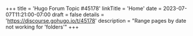 +++
title = 'Hugo Forum Topic #45178'
linkTitle = 'Home'
date = 2023-07-07T11:21:00-07:00
draft = false
details = 'https://discourse.gohugo.io/t/45178'
description = "Range pages by date not working for 'folders'"
+++
